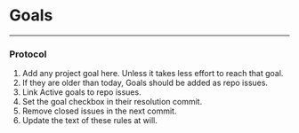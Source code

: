 # Goals
 
- - -

### Protocol

1. Add any project goal here. Unless it takes less effort to reach that goal.
2. If they are older than today, Goals should be added as repo issues.
3. Link Active goals to repo issues.
3. Set the goal checkbox in their resolution commit.
4. Remove closed issues in the next commit.
5. Update the text of these rules at will.
